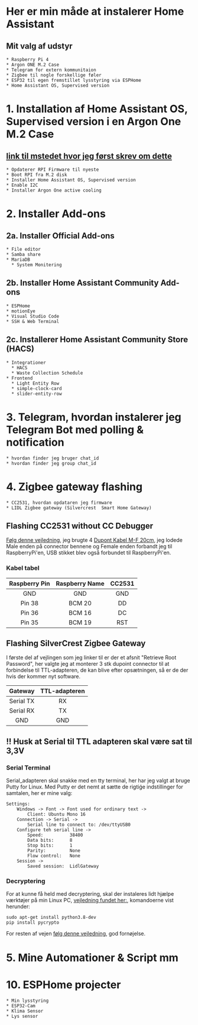 # Her er min måde at instalerer Home Assistant

## Mit valg af udstyr

    * Raspberry Pi 4 
    * Argon ONE M.2 Case
    * Telegram for extern kommunitaion
    * Zigbee til nogle forskellige føler
    * ESP32 til egen fremstillet lysstyring via ESPHome
    * Home Assistant OS, Supervised version

# 1. Installation af Home Assistant OS, Supervised version i en Argon One M.2 Case

## [link til mstedet hvor jeg først skrev om dette](https://github.com/mstedet/ESP32-2020#argon-one-m2---home-assistant-os-6x--supervised-version)

    * Opdaterer RPI Firmware til nyeste
    * Boot RPI fra M.2 disk
    * Installer Home Assistant OS, Supervised version
    * Enable I2C 
    * Installer Argon One active cooling

# 2. Installer Add-ons

## 2a. Installer Official Add-ons

    * File editor
    * Samba share
    * MariaDB
      * System Monitering

## 2b. Installer Home Assistant Community Add-ons

    * ESPHome
    * motionEye
    * Visual Studio Code
    * SSH & Web Terminal

## 2c. Installerer Home Assistant Community Store (HACS)

    * Integrationer
      * HACS
      * Waste Collection Schedule
    * Frontend
      * Light Entity Row
      * simple-clock-card
      * slider-entity-row

# 3. Telegram, hvordan instalerer jeg Telegram Bot med polling & notification

    * hvordan finder jeg bruger chat_id
    * hvordan finder jeg group chat_id

# 4. Zigbee gateway flashing

    * CC2531, hvordan opdataren jeg firmware 
    * LIDL Zigbee gateway (Silvercrest  Smart Home Gateway)

## Flashing CC2531 without CC Debugger

[Følg denne vejledning](https://notenoughtech.com/home-automation/flashing-cc2531-without-cc-debugger/), jeg brugte 4 [Dupont Kabel M-F 20cm](https://ardustore.dk/produkt/dupont-breadboard-kabel), jeg lodede Male enden på connector bennene og Female enden forbandt jeg til RaspberryPi'en, USB stikket blev også forbundet til RaspberryPi'en.

### Kabel tabel

| Raspberry Pin | Raspberry Name  | CC2531 |
|:---:          |:---:            |:---:   |
| GND           | GND             | GND    |
| Pin 38        | BCM 20          | DD     |
| Pin 36        | BCM 16          | DC     |
| Pin 35        | BCM 19          | RST    |

## Flashing SilverCrest Zigbee Gateway

I første del af vejlingen som jeg linker til er der et afsnit "Retrieve Root Password", her valgte jeg at monterer 3 stk dupoint connector til at forbindelse til TTL-adapteren, de kan blive efter opsætningen, så er de der hvis der kommer nyt software.

| Gateway    | TTL-adapteren |
|:---:       |:---:          |
| Serial TX  | RX            |
| Serial RX  | TX            |
| GND        | GND           |

## !! Husk at Serial til TTL adapteren skal være sat til 3,3V

### Serial Terminal

Serial_adapteren skal snakke med en tty terminal, her har jeg valgt at bruge Putty for Linux. Med Putty er det nemt at sætte de rigtiǵe indstillinger for samtalen, her er mine valg:  

```
Settings: 
    Windows -> Font -> Font used for ordinary text ->
        Client: Ubuntu Mono 16
    Connection -> Serial ->
        Serial line to connect to: /dev/ttyUSB0
    Configure teh serial line ->
        Speed:          38400
        Data bits:      8
        Stop bits:      1
        Parity:         None
        Flow control:   None
    Session ->
        Saved session:  LidlGateway     
```

### Decryptering

For at kunne få held med decryptering, skal der instaleres lidt hjælpe værktøjer på min Linux PC, [vejledning fundet her:](https://stackoverflow.com/questions/11596839/installing-pycrypto-on-ubuntu-fatal-error-on-build),
 komandoerne vist herunder:

```code
sudo apt-get install python3.8-dev
pip install pycrypto
```

For resten af vejen [følg denne vejledning](https://zigbee.blakadder.com/Lidl_TYGWZ-01.html), god fornøjelse.

# 5. Mine Automationer & Script mm


# 10. ESPHome projecter

    * Min lysstyring
    * ESP32-Cam 
    * Klima Sensor
    * Lys sensor

